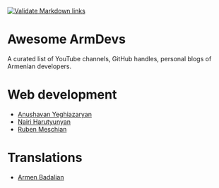 [![Validate Markdown links](https://github.com/bugron/awesome-armdevs/actions/workflows/action.yml/badge.svg?branch=main)](https://github.com/bugron/awesome-armdevs/actions/workflows/action.yml)

# Awesome ArmDevs
A curated list of YouTube channels, GitHub handles, personal blogs of Armenian developers.

# Web development
 - [Anushavan Yeghiazaryan](https://www.youtube.com/channel/UC5AwFStjKriygl8801193Bw)
 - [Nairi Harutyunyan](https://www.youtube.com/channel/UC-AcoaEH4rzJG7cLT1Wk5AA)
 - [Ruben Meschian](https://www.youtube.com/channel/UC6YafiOh8B3Vk92sJIivKfQ)

# Translations
 - [Armen Badalian](https://github.com/armenbadal)

